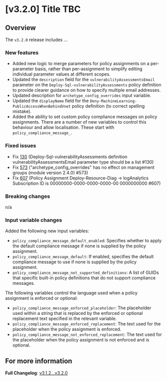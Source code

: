 # [v3.2.0] Title TBC

## Overview

The `v3.2.0` release includes ...

### New features

- Added new logic to merge parameters for policy assignments on a per-parameter basis, rather than per-assignment to simplify editing individual parameter values at different scopes.
- Updated the `description` field for the `vulnerabilityAssessmentsEmail` parameter on the `Deploy-Sql-vulnerabilityAssessments` policy definition to provide clearer guidance on how to specify multiple email addresses.
- Updated description for `archetype_config_overrides` input variable.
- Updated the `displayName` field for the `Deny-MachineLearning-PublicAccessWhenBehindVnet` policy definition (to correct spelling mistake).
- Added the ability to set custom policy compliance messages on policy assignments. There are a number of new variables to control this behaviour and allow localisation. These start with `policy_compliance_message_`.

### Fixed issues

- Fix [130](https://github.com/Azure/Enterprise-Scale/issues/130) (Deploy-Sql-vulnerabilityAssessments definition vulnerabilityAssessmentsEmail parameter type should be a list #130)
- Fix [573](https://github.com/Azure/Enterprise-Scale/issues/573) ("archetype_config_overrides" has no effect on management groups (module version 2.4.0) #573)
- Fix [607](https://github.com/Azure/Enterprise-Scale/issues/607) (Policy Assignment Deploy-Resource-Diag -> logAnalytics Subscription ID is 00000000-0000-0000-0000-00 0000000000 #607)

### Breaking changes

n/a

### Input variable changes

Added the following new input variables:

- `policy_compliance_message_default_enabled`: Specifies whether to apply the default compliance message if none is supplied by the policy assignment.
- `policy_compliance_message_default`: If enabled, specifies the default compliance message to use if none is supplied by the policy assignment.
- `policy_compliance_message_not_supported_definitions`: A list of GUIDs that specific built-in policy definitions that do not support compliance messages.

The following variables control the language used when a policy assignment is enforced or optional:

- `policy_compliance_message_enforced_placeholder`: The placeholder used within a string that is replaced by the enforced or optional replacement text specified in the relevant variable.
- `policy_compliance_message_enforced_replacement`: The text used for the placeholder when the policy assignment is enforced.
- `policy_compliance_message_not_enforced_replacement`: The text used for the placeholder when the policy assignment is not enforced and is optional.

## For more information

**Full Changelog**: [v3.1.2...v3.2.0](https://github.com/Azure/terraform-azurerm-caf-enterprise-scale/compare/v3.1.2...v3.2.0)